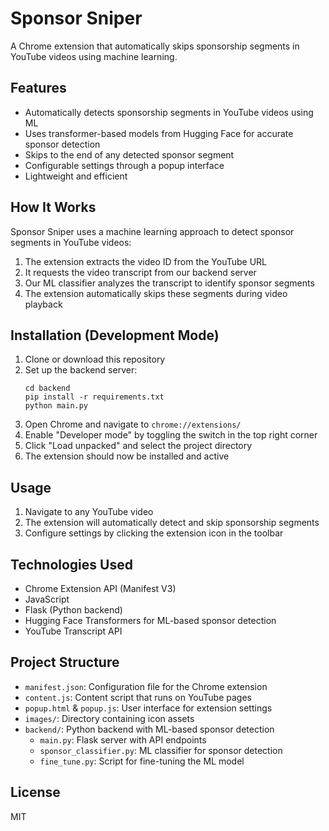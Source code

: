 # Sponsor Sniper

A Chrome extension that automatically skips sponsorship segments in YouTube videos using machine learning.

## Features

- Automatically detects sponsorship segments in YouTube videos using ML
- Uses transformer-based models from Hugging Face for accurate sponsor detection
- Skips to the end of any detected sponsor segment
- Configurable settings through a popup interface
- Lightweight and efficient

## How It Works

Sponsor Sniper uses a machine learning approach to detect sponsor segments in YouTube videos:

1. The extension extracts the video ID from the YouTube URL
2. It requests the video transcript from our backend server
3. Our ML classifier analyzes the transcript to identify sponsor segments
4. The extension automatically skips these segments during video playback

## Installation (Development Mode)

1. Clone or download this repository
2. Set up the backend server:
   ```
   cd backend
   pip install -r requirements.txt
   python main.py
   ```
3. Open Chrome and navigate to `chrome://extensions/`
4. Enable "Developer mode" by toggling the switch in the top right corner
5. Click "Load unpacked" and select the project directory
6. The extension should now be installed and active

## Usage

1. Navigate to any YouTube video
2. The extension will automatically detect and skip sponsorship segments
3. Configure settings by clicking the extension icon in the toolbar

## Technologies Used

- Chrome Extension API (Manifest V3)
- JavaScript
- Flask (Python backend)
- Hugging Face Transformers for ML-based sponsor detection
- YouTube Transcript API

## Project Structure

- `manifest.json`: Configuration file for the Chrome extension
- `content.js`: Content script that runs on YouTube pages
- `popup.html` & `popup.js`: User interface for extension settings
- `images/`: Directory containing icon assets
- `backend/`: Python backend with ML-based sponsor detection
  - `main.py`: Flask server with API endpoints
  - `sponsor_classifier.py`: ML classifier for sponsor detection
  - `fine_tune.py`: Script for fine-tuning the ML model

## License

MIT 